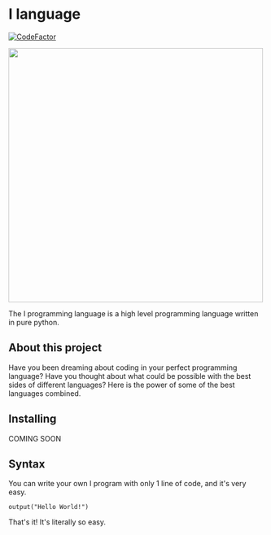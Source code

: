 # I language
[![CodeFactor](https://www.codefactor.io/repository/github/i-language-development/i-language/badge)](https://www.codefactor.io/repository/github/i-language-development/i-language)

<img src="https://github.com/I-Language-Development/I-language/blob/main/.github/example-syntax.png?raw=true" width="500px"/>

The I programming language is a high level programming language written in pure python. 

## About this project
Have you been dreaming about coding in your perfect programming language?
Have you thought about what could be possible with the best sides of different languages?
Here is the power of some of the best languages combined.

## Installing
COMING SOON

## Syntax
You can write your own I program with only 1 line of code, and it's very easy.
```
output("Hello World!")
```

That's it! It's literally so easy.
